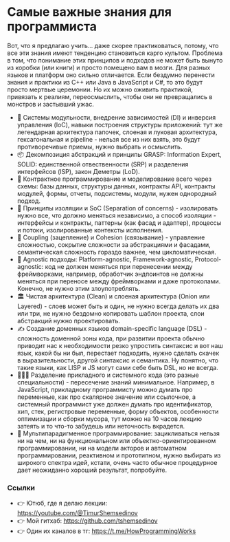 # Самые важные знания для программиста

Вот, что я предлагаю учить... даже скорее практиковаться, потому, что все эти знания имеют тенденцию становиться карго культом. Проблема в том, что понимание этих принципов и подходов не может быть вынуто из коробки (или книги) и просто помещено вам в мозги. Для разных языков и платформ оно сильно отличается. Если бездумно перенести знания и практики из C++ или Java в JavaScript и C#, то это будут просто мертвые церемонии. Но их можно оживить практикой, привязать к реалиям, переосмыслить, чтобы они не превращались в монстров и застывший ужас.

- 📂 Системы модульности, внедрение зависимостей (DI) и инверсия управления (IoC), навыки построения структуры приложений: тут же легендарная архитектура папочек, слоеная и луковая архитектура, гексагональная и pipeline - нельзя все из них взять, это будут противоречивые приемы, нужно выбрать и осмыслить.
- 📦 Декомпозиция абстракций и принципы GRASP: Information Expert, SOLID: единственной отвественности (SRP) и разделения интерфейсов (ISP), закон Деметры (LoD).
- 🧩 Контрактное программирование и моделирование всего через схемы: базы данных, структуры данных, контракты API, контракты модулей, формы, отчеты, подсистемы, модули, нужен однородный подход.
- 🔮 Принципы изоляции и SoC (Separation of concerns) - изолировать нужно все, что должно меняться независимо, а способ изоляции - интерфейсы и контракты, паттерны (как фасад и адаптер), процессы и потоки, изолированные контексты исполнения.
- 🔗 Coupling (зацепление) и Cohesion (связывание) - управление сложностью, сокрытие сложности за абстракциями и фасадами, семантическая сложность гораздо важнее, чем цикломатическая.
- 🙈 Agnostic подходы: Platform-agnostic, Framework-agnostic, Protocol-agnostic: код не должен меняться при перенесении между фреймворками, например, обработчик эндпоинтов не должны меняться при переносе между фреймворками и даже протоколами. Конечно, не нужно этим злоупотреблять.
- 🏛️ Чистая архитектура (Clean) и слоеная архитектура (Onion или Layered) - слоев может быть и один, не нужно всегда делать их два или три, не нужно бездомно копировать шаблон проекта, слои абстракций нужно проектировать.
- ✍ Создание доменных языков domain-specific language (DSL) - сложность доменной зоны кода, при развитии проекта обычно приводит нас к необходимости резко упростить синтаксис и вот наш язык, какой бы ни был, перестает подходить, нужно сделать скачек в выразительности, другой синтаксис и семантика. Ну понятно, что такие языки, как LISP и JS могут сами себе быть DSL, но не всегда.
- 👷🏻‍♂️ Разделение прикладного и системного кода (это разные специальности) - пересечение знаний минимальное. Например, в JavaScript, прикладному программисту можно думать про переменные, как про скалярное значение или ссылочное, а системный программист уже должен думать про идентификатор, хип, стек, регистровые переменные, форму объектов, особенности оптимизации и сборки мусора, тут можно на 10 часов лекцию затеять и то что-то забудешь или неточность вкрадется.
- 🌟 Мультипарадигменное программирование: зацикливаться нельзя ни на чем, ни на функциональном или объектно-ориентированном программировании, ни на модели акторов и автоматном программировании, реактивном и прототипном, нужно выбирать из широкого спектра идей, кстати, очень часто обычное процедурное дает неожиданно хороший результат, попробуйте.

### Ссылки

- 👉 Ютюб, где я делаю лекции: https://youtube.com/@TimurShemsedinov
- 👉 Мой гитхаб: https://github.com/tshemsedinov
- 👉 Один их каналов в тг: https://t.me/HowProgrammingWorks
